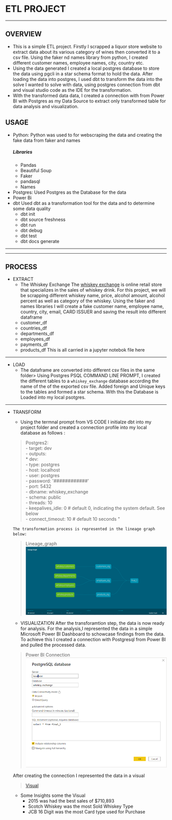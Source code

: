# ETL PROJECT 
_______________________________________________________________
## OVERVIEW
- This is a simple ETL project. Firstly I scrapped a liquor store website to extract data about its various category of wines then converted it to a csv file. Using the faker nd names library from python, I created different customer names, employee names, city, country etc. 
- Using the data generated I created a local postgres database to store the data using pgcli in a star schema format to hold the data. After loading the data into postgres, I used dbt to transform the data into the solve  I wanted to solve with data, using postgres connection from dbt and visual studio code as the IDE for the transformation. 
- With the transformed data data, I created a connection with from Power BI with Postgres as my Data Source to extract only transformed table for data analysis and visualization.

## USAGE
 - Python:
    Python was used to for webscraping the data and creating the fake data from faker and names
    ##### Libraries
    - Pandas
    - Beautiful Soup
    - Faker
    - pandasql
    - Names
 - Postgres:
    Used Postgres as the Database for the data
 - Power Bi
 - dbt 
    Used dbt as a transformation tool for the data and to determine some data quality
    - dbt init
    - dbt source freshness
    - dbt run
    - dbt debug
    - dbt test
    - dbt docs generate
___________________________________________________________________
___________________________________________________________________

## PROCESS

 - EXTRACT
    - The Whiskey Exchange The [whiskey exchange](https://www.thewhiskyexchange.com/) is online retail store that specializes in the sales of whiskey drink. For this project, we will be scrapping different whiskey name, price, alcohol amount, alcohol percent as well as category of the whiskey. 
    Using the faker and names libraries I will create a fake customer name, employee name, country, city, email, CARD ISSUER and saving the result into different dataframe
     - customer_df
     - countries_df
     - departments_df
     - employees_df
     - payments_df
     - products_df
    This is all carried in a jupyter notebok file here
_________________________________________________________________________________________________________________________________________________________________________
 - LOAD
    - The dataframe are converted into different csv files in the same folder> Using Postgres PSQL COMMAND LINE PROMPT, I created the different tables to a `whiskey_exchange` database according the name of the of the exported csv file. Added foreign and Unique keys to the tables and formed a star schema. With this the Database is Loaded into my local psotgres.
________________________________________________________________________________________________________________________________________________________________________

  - TRANSFORM
    - Using the termnal prompt from VS CODE I initialze dbt into my project folder and created a connection profile into my local database as follows :
    > Postgres2:<br/>
        - target: dev <br/>
        - outputs:<br/>
           * dev:<br/>
            - type: postgres<br/>
            - host: localhost<br/>
            - user: postgres<br/>
            - password: '############'<br/>
            - port: 5432<br/>
            - dbname: whiskey_exchange<br/>
            - schema: public<br/>
            - threads: 10<br/>
           -  keepalives_idle: 0 # default 0, indicating the system default. See below<br/>
            - connect_timeout: 10 # default 10 seconds "<br/>

        The transformation process is represented in the lineage graph below:
    > Lineage_graph
    ![Graph](https://github.com/jbassie/ETL-PROJECT/blob/main/_images/linear_graph.png)

    - VISUALIZATION
    After the transforamtion step, the data is now ready for analysis. For the analysis,I represented the data in a simple Microsoft Power BI Dashboard to schowcase findings from the data. To achieve this I created a connection with Postgresql from Power BI and pulled the processed data.
    > Power BI Connection
    ![PostgresCOnnection](https://github.com/jbassie/ETL-PROJECT/blob/main/_images/posgresconne.png)

    After creating the connection I represented the data in a visual
      >[Visual](https://github.com/jbassie/ETL-PROJECT/blob/main/_images/visual.png) 
   
      - Some Insights some the Visual
        - 2015 was had the best sales of $710,893<br/>
        - Scotch Whiskey was the most Sold Whiskey Type
        - JCB 16 Digit was the most Card type used for Purchase






